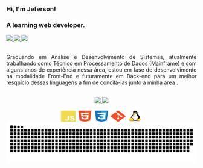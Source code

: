 ### Hi, I'm Jeferson!
### A learning web developer.

<div>
    <a href = "mailto: jeferson.contato.df@gmail.com">
      <img  src="https://img.shields.io/badge/Gmail-D14836?style=for-the-badge&logo=gmail&logoColor=white">
    </a>
    <a href = "https://www.instagram.com/jeff.sdc/">
      <img  src="https://img.shields.io/badge/Instagram-E4405F?style=for-the-badge&logo=instagram&logoColor=white">
    </a>
    <a href = "https://www.linkedin.com/in/jeferson-silva-924ab1252/">
      <img  src="https://img.shields.io/badge/LinkedIn-0077B5?style=for-the-badge&logo=linkedin&logoColor=white">
    </a>
</div><br>

<p align="justify" >Graduando em Analise e Desenvolvimento de Sistemas, atualmente trabalhando como Técnico em Processamento de Dados (Mainframe) e com alguns anos de experiência nessa área, estou em fase de 
desenvolvimento na modalidade Front-End e futuramente em Back-end para um melhor resquício dessas linguagens a fim de concilá-las junto a minha área . </p>  

##

<div align="center">
  <a href="https://github.com/sdc-jeferson">
    <img height="150em" src="https://github-readme-stats.vercel.app/api?username=sdc-jeferson&count_private=true&include_all_commits=true&show_icons=true&theme=dracula&hide_border=false&show_owner=true"/>
    <img height="150em" src="https://github-readme-stats.vercel.app/api/top-langs/?username=sdc-jeferson&theme=dracula&hide_border=false&&layout=compact"/>
  </a>
</div>

<div align="center" valign="top"><br>
      <img align="center" alt="Js" height="30" width="40" src="https://raw.githubusercontent.com/devicons/devicon/master/icons/javascript/javascript-plain.svg">
      <img align="center" alt="HTML" height="30" width="40" src="https://raw.githubusercontent.com/devicons/devicon/master/icons/html5/html5-original.svg">
      <img align="center" alt="CSS" height="30" width="40" src="https://raw.githubusercontent.com/devicons/devicon/master/icons/css3/css3-original.svg">
      <img align="center" alt="git" height="30" width="40" src="https://raw.githubusercontent.com/devicons/devicon/master/icons/git/git-original.svg">
      <img align="center" alt="linux" height="30" width="40" src="https://raw.githubusercontent.com/devicons/devicon/master/icons/linux/linux-original.svg">
</div>

<picture>
  <source media="(prefers-color-scheme: dark)" srcset="https://raw.githubusercontent.com/sdc-jeferson/sdc-jeferson/output/github-contribution-grid-snake-dark.svg">
  <source media="(prefers-color-scheme: light)" srcset="https://raw.githubusercontent.com/sdc-jeferson/sdc-jeferson/output/github-contribution-grid-snake.svg">
  <img alt="github contribution grid snake animation" src="https://raw.githubusercontent.com/sdc-jeferson/sdc-jeferson/output/github-contribution-grid-snake.svg">
</picture>


    

   
